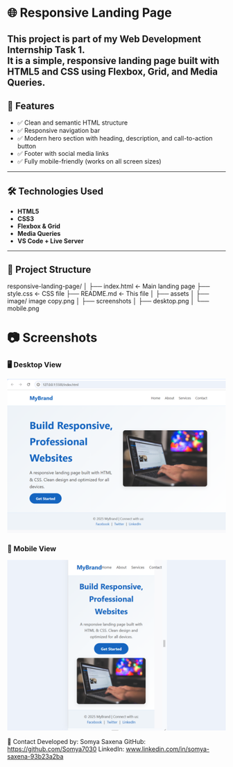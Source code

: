 
# 🌐 Responsive Landing Page

This project is part of my **Web Development Internship Task 1**.  
It is a **simple, responsive landing page** built with **HTML5** and **CSS** using **Flexbox, Grid, and Media Queries**.
---
## 🚀 Features
- ✅ Clean and semantic HTML structure  
- ✅ Responsive navigation bar  
- ✅ Modern hero section with heading, description, and call-to-action button  
- ✅ Footer with social media links  
- ✅ Fully mobile-friendly (works on all screen sizes)

---

## 🛠️ Technologies Used
- **HTML5**  
- **CSS3**  
- **Flexbox & Grid**  
- **Media Queries**  
- **VS Code + Live Server**

---

## 📂 Project Structure
responsive-landing-page/
│
├── index.html ← Main landing page
├── style.css ← CSS file
├── README.md ← This file
│
├── assets
│ ├── image/ image copy.png
│
├── screenshots
│ ├── desktop.png
│ └── mobile.png

# 📷 Screenshots

### 🖥 Desktop View
![Desktop View](desktop.png)

### 📱 Mobile View
![Mobile View](mobile.png)

📧 Contact
Developed by: Somya Saxena
GitHub: https://github.com/Somya7030
LinkedIn: www.linkedin.com/in/somya-saxena-93b23a2ba
